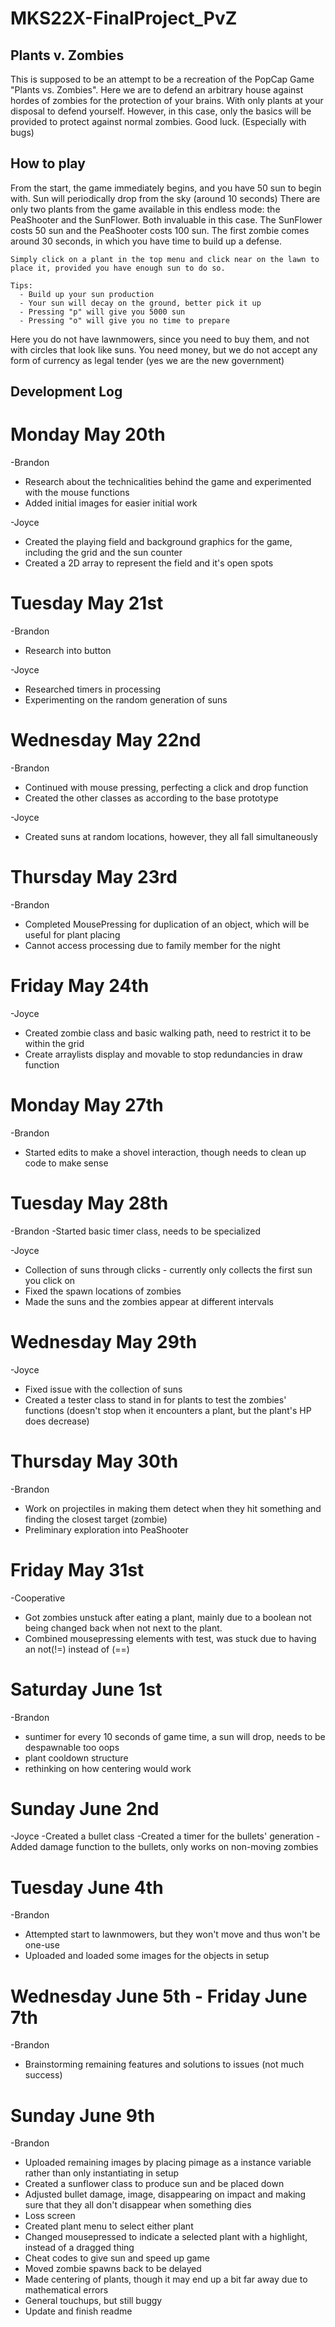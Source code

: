 # MKS22X-FinalProject_PvZ
## Plants v. Zombies
  This is supposed to be an attempt to be a recreation of the PopCap Game "Plants vs. Zombies". Here we are to defend an arbitrary house against hordes of zombies for the protection of your brains. With only plants at your disposal to defend yourself. However, in this case, only the basics will be provided to protect against normal zombies. Good luck. (Especially with bugs)

## How to play
  From the start, the game immediately begins, and you have 50 sun to begin with.
    Sun will periodically drop from the sky (around 10 seconds)
    There are only two plants from the game available in this endless mode: the PeaShooter and the SunFlower. Both invaluable in this case.
    The SunFlower costs 50 sun and the PeaShooter costs 100 sun.
    The first zombie comes around 30 seconds, in which you have time to build up a defense.

    Simply click on a plant in the top menu and click near on the lawn to place it, provided you have enough sun to do so.

    Tips:
      - Build up your sun production
      - Your sun will decay on the ground, better pick it up
      - Pressing "p" will give you 5000 sun
      - Pressing "o" will give you no time to prepare

  Here you do not have lawnmowers, since you need to buy them, and not with circles that look like suns. You need money, but we do not accept any form of currency as legal tender (yes we are the new government)

## Development Log
# Monday May 20th
-Brandon
  - Research about the technicalities behind the game and experimented with the mouse functions
  - Added initial images for easier initial work

-Joyce
  - Created the playing field and background graphics for the game, including the grid and the sun counter
  - Created a 2D array to represent the field and it's open spots
# Tuesday May 21st
-Brandon
  - Research into button

-Joyce
  - Researched timers in processing
  - Experimenting on the random generation of suns
# Wednesday May 22nd
-Brandon
  - Continued with mouse pressing, perfecting a click and drop function
  - Created the other classes as according to the base prototype

-Joyce
  - Created suns at random locations, however, they all fall simultaneously
# Thursday May 23rd
-Brandon
  - Completed MousePressing for duplication of an object, which will be useful for plant placing
  - Cannot access processing due to family member for the night
# Friday May 24th
-Joyce
  - Created zombie class and basic walking path, need to restrict it to be within the grid
  - Create arraylists display and movable to stop redundancies in draw function

# Monday May 27th
-Brandon
  - Started edits to make a shovel interaction, though needs to clean up code to make sense
# Tuesday May 28th
-Brandon
  -Started basic timer class, needs to be specialized

-Joyce
  - Collection of suns through clicks - currently only collects the first sun you click on
  - Fixed the spawn locations of zombies
  - Made the suns and the zombies appear at different intervals
# Wednesday May 29th
-Joyce
  - Fixed issue with the collection of suns
  - Created a tester class to stand in for plants to test the zombies' functions (doesn't stop when it encounters a plant, but the plant's HP does decrease)

# Thursday May 30th

-Brandon
  - Work on projectiles in making them detect when they hit something and finding the closest target (zombie)
  - Preliminary exploration into PeaShooter

# Friday May 31st

-Cooperative
  - Got zombies unstuck after eating a plant, mainly due to a boolean not being changed back when not next to the plant.
  - Combined mousepressing elements with test, was stuck due to having an not(!=) instead of (==)

# Saturday June 1st

-Brandon
  - suntimer for every 10 seconds of game time, a sun will drop, needs to be despawnable too oops
  - plant cooldown structure
  - rethinking on how centering would work

# Sunday June 2nd

-Joyce
  -Created a bullet class
  -Created a timer for the bullets' generation
  -Added damage function to the bullets, only works on non-moving zombies

# Tuesday June 4th

-Brandon
  - Attempted start to lawnmowers, but they won't move and thus won't be one-use
  - Uploaded and loaded some images for the objects in setup

# Wednesday June 5th - Friday June 7th

-Brandon
  - Brainstorming remaining features and solutions to issues (not much success)

# Sunday June 9th

-Brandon
  - Uploaded remaining images by placing pimage as a instance variable rather than only instantiating in setup
  - Created a sunflower class to produce sun and be placed down
  - Adjusted bullet damage, image,  disappearing on impact and making sure that they all don't disappear when something dies
  - Loss screen
  - Created plant menu to select either plant
  - Changed mousepressed to indicate a selected plant with a highlight, instead of a dragged thing
  - Cheat codes to give sun and speed up game
  - Moved zombie spawns back to be delayed
  - Made centering of plants, though it may end up a bit far away due to mathematical errors
  - General touchups, but still buggy
  - Update and finish readme
